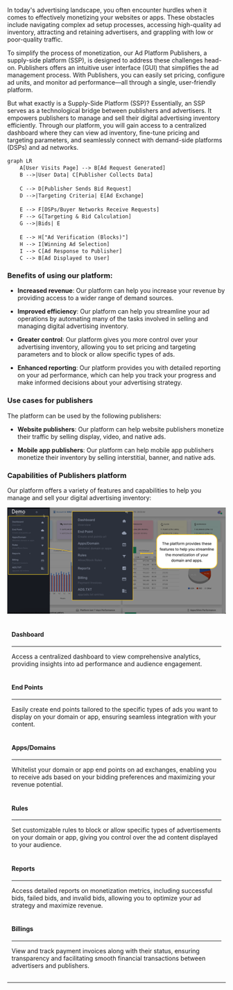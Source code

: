 In today's advertising landscape, you often encounter hurdles when it comes to effectively monetizing your websites or apps. These obstacles include navigating complex ad setup processes, accessing high-quality ad inventory, attracting and retaining advertisers, and grappling with low or poor-quality traffic.

To simplify the process of monetization, our Ad Platform Publishers, a supply-side platform (SSP), is designed to address these challenges head-on. Publishers offers an intuitive user interface (GUI) that simplifies the ad management process. With Publishers, you can easily set pricing, configure ad units, and monitor ad performance—all through a single, user-friendly platform.

But what exactly is a Supply-Side Platform (SSP)? Essentially, an SSP serves as a technological bridge between publishers and advertisers. It empowers publishers to manage and sell their digital advertising inventory efficiently. Through our platform, you will gain access to a centralized dashboard where they can view ad inventory, fine-tune pricing and targeting parameters, and seamlessly connect with demand-side platforms (DSPs) and ad networks.

```mermaid
graph LR
    A[User Visits Page] --> B[Ad Request Generated]
    B -->|User Data| C[Publisher Collects Data] 

    C --> D[Publisher Sends Bid Request]
    D -->|Targeting Criteria| E[Ad Exchange] 

    E --> F[DSPs/Buyer Networks Receive Requests]
    F --> G[Targeting & Bid Calculation]
    G -->|Bids| E

    E --> H["Ad Verification (Blocks)"]
    H --> I[Winning Ad Selection]
    I --> C[Ad Response to Publisher]
    C --> B[Ad Displayed to User]
```

### Benefits of using our platform:
- **Increased revenue**: Our platform can help you increase your revenue by providing access to a wider range of demand sources.

- **Improved efficiency**: Our platform can help you streamline your ad operations by automating many of the tasks involved in selling and managing digital advertising inventory.

- **Greater control**: Our platform gives you more control over your advertising inventory, allowing you to set pricing and targeting parameters and to block or allow specific types of ads.

- **Enhanced reporting**: Our platform provides you with detailed reporting on your ad performance, which can help you track your progress and make informed decisions about your advertising strategy.

### Use cases for publishers
The platform can be used by the following publishers:
 
- **Website publishers**: Our platform can help website publishers monetize their traffic by selling display, video, and native ads.

- **Mobile app publishers**: Our platform can help mobile app publishers monetize their inventory by selling interstitial, banner, and native ads.

### Capabilities of Publishers platform
Our platform offers a variety of features and capabilities to help you manage and sell your digital advertising inventory:

![side panel](assets/features.png)

<div class="main-container">
    <!-- First row with 3 cards -->
    <div class="card-row">
        <div class="card">
            <div class="container" style="padding: 2px 10px;">
                <h4><b>Dashboard</b></h4>
                <hr>
                <p>Access a centralized dashboard to view comprehensive analytics, providing insights into ad performance and audience engagement.</p>
            </div>
        </div>
            <div class="card">
            <div class="container" style="padding: 2px 10px;">
                <h4><b>End Points</b></h4>
                <hr>
                <p>Easily create end points tailored to the specific types of ads you want to display on your domain or app, ensuring seamless integration with your content.</p>
            </div>
        </div>
        <div class="card">
            <div class="container" style="padding: 2px 10px;">
                <h4><b>Apps/Domains</b></h4>
                <hr>
                <p>Whitelist your domain or app end points on ad exchanges, enabling you to receive ads based on your bidding preferences and maximizing your revenue potential.</p>
            </div>
        </div>
    </div>
    <!-- Second row with 2 cards -->
    <div class="card-row">
        <div class="card">
            <div class="container" style="padding: 2px 10px;">
                <h4><b>Rules</b></h4>
                <hr>
                <p>Set customizable rules to block or allow specific types of advertisements on your domain or app, giving you control over the ad content displayed to your audience.</p>
            </div>
        </div>
        <div class="card">
            <div class="container" style="padding: 2px 10px;">
                <h4><b>Reports</b></h4>
                <hr>
                <p>Access detailed reports on monetization metrics, including successful bids, failed bids, and invalid bids, allowing you to optimize your ad strategy and maximize revenue.</p>
            </div>
        </div>
        <div class="card">
            <div class="container" style="padding: 2px 10px;">
                <h4><b>Billings</b></h4>
                <hr>
                <p>View and track payment invoices along with their status, ensuring transparency and facilitating smooth financial transactions between advertisers and publishers.</p>
            </div>
        </div>
    </div>
</div>


--- 